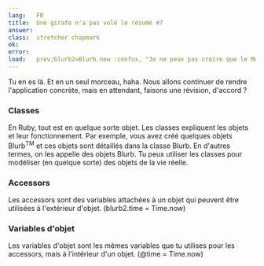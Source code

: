 ```yaml
---
lang:   FR
title:  Une girafe n'a pas volé le résumé #7
answer: 
class:  stretcher chapmark
ok:     
error:  
load:   prev;blurb2=Blurb.new :confus, "Je ne peux pas croire que le Mont Blanc a été volé !"
---
```


Tu en es là. Et en un seul morceau, haha. Nous allons continuer de rendre l'application concrète, mais en attendant, faisons une révision, d'accord ?

### Classes
En Ruby, tout est en quelque sorte objet.
Les classes expliquent les objets et leur fonctionnement.
Par exemple, vous avez créé quelques objets Blurb<sup>TM</sup> et ces objets sont détaillés dans la classe Blurb.
En d'autres termes, on les appelle des objets Blurb.
Tu peux utiliser les classes pour modéliser (en quelque sorte) des objets de la vie réelle.

### Accessors
Les accessors sont des variables attachées à un objet qui peuvent être utilisées à l'extérieur d'objet.
(blurb2.time = Time.now)

### Variables d'objet
Les variables d'objet sont les mêmes variables que tu utilises pour les accessors, mais à l'intérieur d'un objet.
(@time = Time.now)
